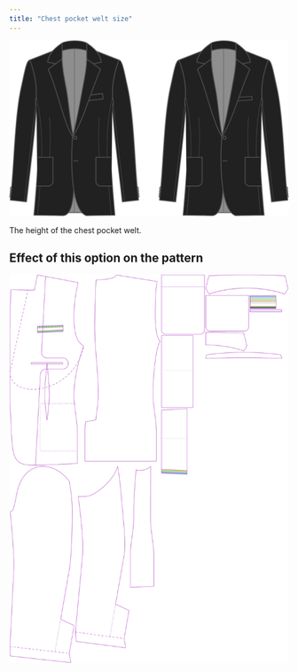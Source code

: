 ```yaml
---
title: "Chest pocket welt size"
---
```


![Chest pocket welt size](chestpocketweltsize.svg)

The height of the chest pocket welt.

## Effect of this option on the pattern

![This image shows the effect of this option by superimposing several variants that have a different value for this option](jaeger_chestpocketweltsize_sample.svg "Effect of this option on the pattern")
